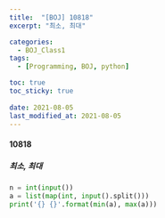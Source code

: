 ```yaml
---
title:  "[BOJ] 10818"
excerpt: "최소, 최대"

categories:
  - BOJ_Class1
tags:
  - [Programming, BOJ, python]

toc: true
toc_sticky: true
 
date: 2021-08-05
last_modified_at: 2021-08-05
---
```

#### 10818
##### 최소, 최대

```python
n = int(input())
a = list(map(int, input().split()))
print('{} {}'.format(min(a), max(a)))
```